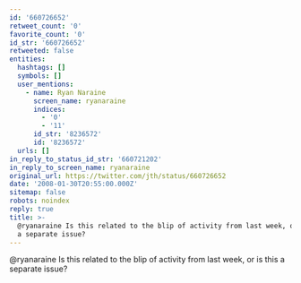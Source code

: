 ```yaml
---
id: '660726652'
retweet_count: '0'
favorite_count: '0'
id_str: '660726652'
retweeted: false
entities:
  hashtags: []
  symbols: []
  user_mentions:
    - name: Ryan Naraine
      screen_name: ryanaraine
      indices:
        - '0'
        - '11'
      id_str: '8236572'
      id: '8236572'
  urls: []
in_reply_to_status_id_str: '660721202'
in_reply_to_screen_name: ryanaraine
original_url: https://twitter.com/jth/status/660726652
date: '2008-01-30T20:55:00.000Z'
sitemap: false
robots: noindex
reply: true
title: >-
  @ryanaraine Is this related to the blip of activity from last week, or is this
  a separate issue?
---
```


@ryanaraine Is this related to the blip of activity from last week, or is this a separate issue?